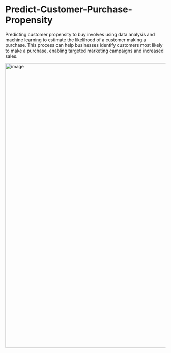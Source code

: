 # Predict-Customer-Purchase-Propensity
Predicting customer propensity to buy involves using data analysis and machine learning to estimate the likelihood of a customer making a purchase.
This process can help businesses identify customers most likely to make a purchase, enabling targeted marketing campaigns and increased sales.

<img width="893" alt="image" src="https://github.com/user-attachments/assets/65cd205a-350d-4ea7-b197-64bf755a3dec" />
